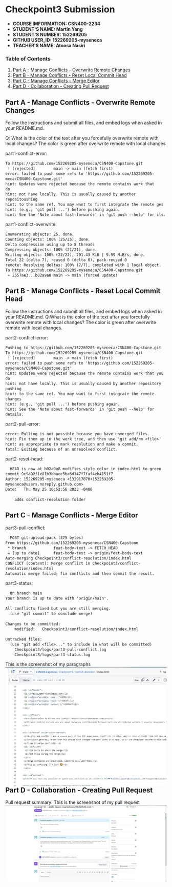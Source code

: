 # Checkpoint3 Submission

- **COURSE IMFORMATION: CSN400-2234**
- **STUDENT'S NAME: Martin Yang**
- **STUDENT'S NUMBER: 152269205**
- **GITHUB USER_ID: 152269205-myseneca**
- **TEACHER'S NAME: Atoosa Nasiri**

### Table of Contents
1. [Part A - Manage Conflicts - Overwrite Remote Changes](#part-a---manage-conflicts---overwrite-remote-changes)
2. [Part B - Manage Conflicts - Reset Local Commit Head](#part-b---manage-conflicts---reset-local-commit-head)
3. [Part C - Manage Conflicts - Merge Editor](#part-c---manage-conflicts---merge-editor)
4. [Part D - Collaboration - Creating Pull Request](#part-d---collaboration---creating-pull-request)

## Part A - Manage Conflicts - Overwrite Remote Changes
Follow the instructions and submit all files, and embed logs when asked in your README.md. 

Q: What is the color of the text after you forcefully overwrite remote with local changes?
 The color is green after overwrite remote with local changes
 
part1-conflict-error:

```
To https://github.com/152269205-myseneca/CSN400-Capstone.git
 ! [rejected]        main -> main (fetch first)
error: failed to push some refs to 'https://github.com/152269205-meca/CSN400-Capstone.git'
hint: Updates were rejected because the remote contains work that 
do
hint: not have locally. This is usually caused by another repositoushing
hint: to the same ref. You may want to first integrate the remote ges
hint: (e.g., 'git pull ...') before pushing again.
hint: See the 'Note about fast-forwards' in 'git push --help' for ils.
```
part1-conflict-overwrite:
```
Enumerating objects: 25, done.
Counting objects: 100% (25/25), done.
Delta compression using up to 8 threads
Compressing objects: 100% (21/21), done.
Writing objects: 100% (22/22), 201.43 KiB | 9.59 MiB/s, done.
Total 22 (delta 7), reused 0 (delta 0), pack-reused 0
remote: Resolving deltas: 100% (7/7), completed with 1 local object.  
To https://github.com/152269205-myseneca/CSN400-Capstone.git
 + 2557ae3...b02a9a8 main -> main (forced update)
```


## Part B - Manage Conflicts - Reset Local Commit Head
Follow the instructions and submit all files, and embed logs when asked in your README.md.
Q:What is the color of the text after you forcefully overwrite remote with local changes?
   The color is green after overwrite remote with local changes.

part2-conflict-error:
```
Pushing to https://github.com/152269205-myseneca/CSN400-Capstone.git
To https://github.com/152269205-myseneca/CSN400-Capstone.git
 ! [rejected]        main -> main (fetch first)
error: failed to push some refs to 'https://github.com/152269205-myseneca/CSN400-Capstone.git'
hint: Updates were rejected because the remote contains work that you do
hint: not have locally. This is usually caused by another repository pushing
hint: to the same ref. You may want to first integrate the remote changes
hint: (e.g., 'git pull ...') before pushing again.
hint: See the 'Note about fast-forwards' in 'git push --help' for details.
```
part2-pull-error:

```
error: Pulling is not possible because you have unmerged files.
hint: Fix them up in the work tree, and then use 'git add/rm <file>'
hint: as appropriate to mark resolution and make a commit.
fatal: Exiting because of an unresolved conflict.
 ```
  
part2-reset-head:
```
  HEAD is now at b02a9a8 modifies style color in index.html to green
commit 9c9a92f1e81b3bbace5ba6d147f7faf4eb4151f7
Author: 152269205-myseneca <132917070+152269205-myseneca@users.noreply.github.com>
Date:   Thu May 25 10:52:56 2023 -0400

    adds conflict-resolution folder
```

## Part C - Manage Conflicts - Merge Editor

  part3-pull-conflict:
```
  POST git-upload-pack (375 bytes)
From https://github.com/152269205-myseneca/CSN400-Capstone
 * branch            feat-body-text -> FETCH_HEAD
 = [up to date]      feat-body-text -> origin/feat-body-text
Auto-merging Checkpoint3/conflict-resolution/index.html
CONFLICT (content): Merge conflict in Checkpoint3/conflict-resolution/index.html
Automatic merge failed; fix conflicts and then commit the result.
```
  
  part3-status:
```
  On branch main
Your branch is up to date with 'origin/main'.

All conflicts fixed but you are still merging.
  (use "git commit" to conclude merge)

Changes to be committed:
	modified:   Checkpoint3/conflict-resolution/index.html

Untracked files:
  (use "git add <file>..." to include in what will be committed)
	Checkpoint3/logs/part3-pull-conflict.log
	Checkpoint3/logs/part3-status.log
```
  
  This is the screenshot of my paragraphs
<img src="./scr1.jpg"
     alt=" screenshot of paragraphs "
     style="float: left; margin-right: 10px;" />
  
## Part D - Collaboration - Creating Pull Request
  
  Pull request summary:
  This is the screenshot of my pull request
<img src="./pull request.jpg"
     alt=" screenshot of pull request "
     style="float: left; margin-right: 10px;" />




